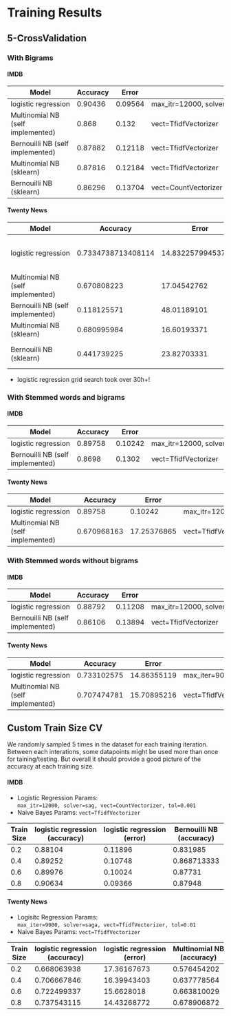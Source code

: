 # Training Results

## 5-CrossValidation

### With Bigrams

#### IMDB
|Model                            |Accuracy|Error  |Params                                                    |
|---------------------------------|--------|-------|----------------------------------------------------------|
|logistic regression              |0.90436 |0.09564|max_itr=12000, solver=sag, vect=CountVectorizer, tol=0.001|
|Multinomial NB (self implemented)|0.868   |0.132  |vect=TfidfVectorizer                                      |
|Bernouilli NB (self implemented) |0.87882 |0.12118|vect=TfidfVectorizer                                      |
|Multinomial NB (sklearn)         |0.87816 |0.12184|vect=TfidfVectorizer                                      |
|Bernouilli NB (sklearn)          |0.86296 |0.13704|vect=CountVectorizer                                      |


#### Twenty News

|Model                            |Accuracy|Error  |Params                                                    |
|---------------------------------|--------|-------|----------------------------------------------------------|
|logistic regression              |0.7334738713408114|14.832257994537189|max_itr=9000, solver=saga, vect=TfidfVectorizer, tol=0.01   |
|Multinomial NB (self implemented)|0.670808223|17.04542762|vect=TfidfVectorizer                                      |
|Bernouilli NB (self implemented) |0.118125571|48.01189101|vect=TfidfVectorizer                                      |
|Multinomial NB (sklearn)         |0.680995984|16.60193371|vect=TfidfVectorizer                                      |
|Bernouilli NB (sklearn)          |0.441739225|23.82703331|vect=TfidfVectorizer and vect=CountVectorizer             |

* logistic regression grid search took over 30h+!


### With Stemmed words and bigrams

#### IMDB
|Model                           |Accuracy|Error  |Params                                                    |
|--------------------------------|--------|-------|----------------------------------------------------------|
|logistic regression             |0.89758 |0.10242|max_itr=12000, solver=sag, vect=CountVectorizer, tol=0.001|
|Bernouilli NB (self implemented)|0.8698  |0.1302 |vect=TfidfVectorizer                                      |

#### Twenty News
|Model                            |Accuracy   |Error      |Params              |
|---------------------------------|-----------|-----------|--------------------|
|logistic regression              |    0.89758      | 0.10242           | max_itr=12000, solver=sag, vect=CountVectorizer, tol=0.001                   |
|Multinomial NB (self implemented)|0.670968163|17.25376865|vect=TfidfVectorizer|


### With Stemmed words without bigrams

#### IMDB
|Model                           |Accuracy|Error  |Params                                                    |
|--------------------------------|--------|-------|----------------------------------------------------------|
|logistic regression             |0.88792 |0.11208|max_itr=12000, solver=sag, vect=CountVectorizer, tol=0.001|
|Bernouilli NB (self implemented)|0.86106 |0.13894|vect=TfidfVectorizer                                      |


#### Twenty News
|Model                            |Accuracy   |Error      |Params              |
|---------------------------------|-----------|-----------|--------------------|
|logistic regression              |  0.733102575         |  14.86355119         | max_iter=9000, solver=saga, vect=TfidfVectorizer, tol=0.01                   |
|Multinomial NB (self implemented)|0.707474781|15.70895216|vect=TfidfVectorizer|


## Custom Train Size CV
We randomly sampled 5 times in the dataset for each training iteration. Between each interations, some datapoints might be used more than once for taining/testing.
But overall it should provide a good picture of the accuracy at each training size. 

#### IMDB
* Logistic Regression Params: `max_itr=12000, solver=sag, vect=CountVectorizer, tol=0.001`
* Naive Bayes Params: `vect=TfidfVectorizer`

|Train Size|logistic regression (accuracy) |logistic regression (error) |Bernouilli NB (accuracy)|Bernouilli NB (error)|
|----------|-------------------|-------------------|-------------|-------------|
|0.2       |0.88104            |0.11896            |0.831985     |0.168015     |
|0.4       |0.89252            |0.10748            |0.868713333  |0.131286667  |
|0.6       |0.89976            |0.10024            |0.87731      |0.12269      |
|0.8       |0.90634            |0.09366            |0.87948      |0.12052      |

#### Twenty News

* Logisitc Regression Params: `max_iter=9000, solver=saga, vect=TfidfVectorizer, tol=0.01`
* Naive Bayes Params: `vect=TfidfVectorizer`

|Train Size|logistic regression (accuracy)|logistic regression (error)|Multinomial NB (accuracy)|Multinomial NB (error)|
|----------|------------------------------|---------------------------|-------------------------|----------------------|
|0.2       |0.668063938                   |17.36167673                |0.576454202              |19.51556676           |
|0.4       |0.706667846                   |16.39943403                |0.637778564              |18.5126636            |
|0.6       |0.722499337                   |15.6628018                 |0.663810029              |17.11430088           |
|0.8       |0.737543115                   |14.43268772                |0.678906872              |16.45709737           |
